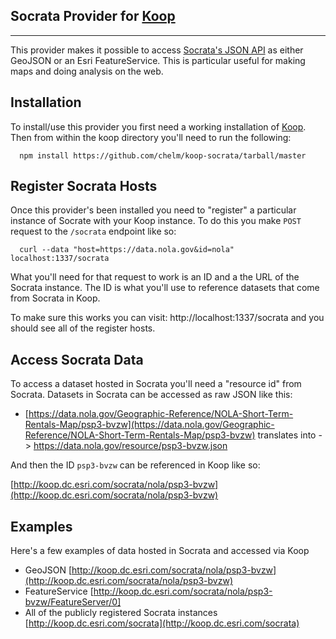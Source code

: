 ## Socrata Provider for [Koop](https://github.com/Esri/koop)
-----------

This provider makes it possible to access [Socrata's JSON API](http://dev.socrata.com/docs/formats/json.html) as either GeoJSON or an Esri FeatureService. This is particular useful for making maps and doing analysis on the web.

## Installation

To install/use this provider you first need a working installation of [Koop](https://github.com/Esri/koop). Then from within the koop directory you'll need to run the following:

  ```
    npm install https://github.com/chelm/koop-socrata/tarball/master
  ```

## Register Socrata Hosts

Once this provider's been installed you need to "register" a particular instance of Socrate with your Koop instance. To do this you make `POST` request to the `/socrata` endpoint like so: 

  ```
    curl --data "host=https://data.nola.gov&id=nola" localhost:1337/socrata
  ```

What you'll need for that request to work is an ID and a the URL of the Socrata instance. The ID is what you'll use to reference datasets that come from Socrata in Koop. 

To make sure this works you can visit: http://localhost:1337/socrata and you should see all of the register hosts. 

## Access Socrata Data

To access a dataset hosted in Socrata you'll need a "resource id" from Socrata. Datasets in Socrata can be accessed as raw JSON like this: 

* [https://data.nola.gov/Geographic-Reference/NOLA-Short-Term-Rentals-Map/psp3-bvzw](https://data.nola.gov/Geographic-Reference/NOLA-Short-Term-Rentals-Map/psp3-bvzw) translates into -> https://data.nola.gov/resource/psp3-bvzw.json

And then the ID `psp3-bvzw` can be referenced in Koop like so: 

[http://koop.dc.esri.com/socrata/nola/psp3-bvzw](http://koop.dc.esri.com/socrata/nola/psp3-bvzw)


## Examples 

Here's a few examples of data hosted in Socrata and accessed via Koop

* GeoJSON [http://koop.dc.esri.com/socrata/nola/psp3-bvzw](http://koop.dc.esri.com/socrata/nola/psp3-bvzw)
* FeatureService [http://koop.dc.esri.com/socrata/nola/psp3-bvzw/FeatureServer/0]
* All of the publicly registered Socrata instances [http://koop.dc.esri.com/socrata](http://koop.dc.esri.com/socrata)
